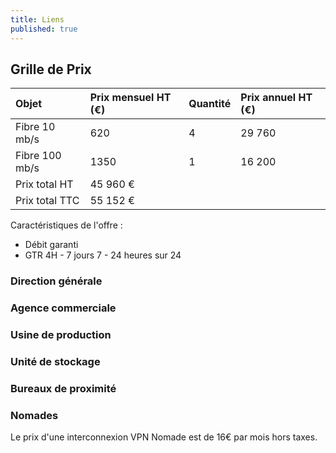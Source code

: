 ```yaml
---
title: Liens
published: true
---
```


## Grille de Prix

|  Objet  |  Prix mensuel HT (€)  |  Quantité  |  Prix annuel HT (€)  |
|  :-----          |  :-----          |  :-----          |  :-----          |
|  Fibre 10 mb/s |  620 |  4 |  29 760 |
|  Fibre 100 mb/s |  1350 |  1 |  16 200 |
|  Prix total HT |  45 960 € |
|  Prix total TTC |  55 152 € |

Caractéristiques de l'offre :
* Débit garanti
* GTR 4H - 7 jours 7 - 24 heures sur 24

### Direction générale

### Agence commerciale

### Usine de production

### Unité de stockage

### Bureaux de proximité

### Nomades

Le prix d'une interconnexion VPN Nomade est de 16€ par mois hors taxes.